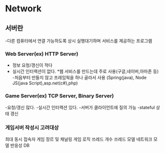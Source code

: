 # Network

## 서버란
-다른 컴퓨터에서 연결 가능하도록 상시 실행대기하며 서비스를 제공하는 프로그램

### Web Server(ex) HTTP Server)
* 정보 요청/갱신이 적다
* 실시간 인터랙션이 없다.
*웹 서비스를 만드는데 주로 사용(구글,네이버,아마존 등)
-처음부터 만들지 않고 프레임웍을 하나 골라서 사용
(Spring(java), Node JS(java Script),asp.net(c#),php)

### Game Server(ex) TCP Server, Binary Server)
-요청/갱신 많다.
-실시간 인터랙션 있다.
-서버가 클라이언트에 질의 가능
-stateful 상태 갱신

### 게임서버 작성시 고려대상
최대 동시 접속자
게임 장르 및 채널링
게임 로직
쓰레드 개수
쓰레드 모델
네트워크 모델
반응성
DB

